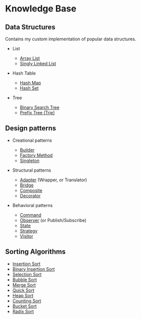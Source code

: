 # Knowledge Base

## Data Structures
Contains my custom implementation of popular data structures.
- List
  - [Array List](src/kb/data_structures/list/MyArrayList.java)
  - [Singly Linked List](src/kb/data_structures/list/MySinglyLinkedList.java)

- Hash Table
  - [Hash Map](src/kb/data_structures/hashtable/JHashTable.java)
  - [Hash Set](src/kb/data_structures/hashtable/JHashSet.java)

- Tree
  - [Binary Search Tree](src/kb/data_structures/tree/BinarySearchTree.java)
  - [Prefix Tree (Trie)](src/kb/data_structures/tree/PrefixTree.java)

## Design patterns
- Creational patterns
  - [Builder](src/kb/design_patterns/builder/README.md)
  - [Factory Method](src/kb/design_patterns/factory_method/README.md)
  - [Singleton](src/kb/design_patterns/singleton/README.md)

- Structural patterns
  - [Adapter](src/kb/design_patterns/adapter/README.md) (Wrapper, or Translator)
  - [Bridge](src/kb/design_patterns/bridge/README.md)
  - [Composite](src/kb/design_patterns/composite/README.md)
  - [Decorator](src/kb/design_patterns/decorator/README.md)

- Behavioral patterns
  - [Command](src/kb/design_patterns/command/README.md)
  - [Observer](src/kb/design_patterns/observer/README.md) (or Publish/Subscribe)
  - [State](src/kb/design_patterns/state/README.md)
  - [Strategy](src/kb/design_patterns/strategy/README.md)
  - [Visitor](src/kb/design_patterns/visitor/README.md)

## Sorting Algorithms
- [Insertion Sort](src/kb/sort/InsertionSort.java)
- [Binary Insertion Sort](src/kb/sort/BinaryInsertionSort.java)
- [Selection Sort](src/kb/sort/SelectionSort.java)
- [Bubble Sort](src/kb/sort/BubbleSort.java)
- [Merge Sort](src/kb/sort/MergeSort.java)
- [Quick Sort](src/kb/sort/QuickSort.java)
- [Heap Sort](src/kb/sort/HeapSort.java)
- [Counting Sort](src/kb/sort/CountingSort.java)
- [Bucket Sort](src/kb/sort/BucketSort.java)
- [Radix Sort](src/kb/sort/RadixSort.java)
